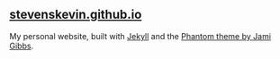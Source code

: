 ## [stevenskevin.github.io](https://stevenskevin.github.io/)

My personal website, built with [Jekyll](http://jekyllrb.com/) and the [Phantom theme by Jami Gibbs](https://github.com/jamigibbs/phantom).
